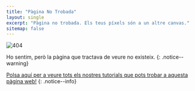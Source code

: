 ```yaml
---
title: "Pàgina No Trobada"
layout: single
excerpt: "Pàgina no trobada. Els teus píxels són a un altre canvas."
sitemap: false
---
```


![404](/images/404.jpg)

Ho sentim, però la pàgina que tractava de veure no existeix.
{: .notice--warning}

[Polsa aquí per a veure tots els nostres tutorials que pots trobar a aquesta pàgina web!](site-navigation)
{: .notice--info}
